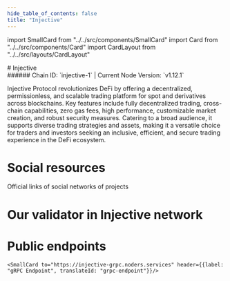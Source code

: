 ```yaml
---
hide_table_of_contents: false
title: "Injective"
---
```


import SmallCard from "../../src/components/SmallCard"
import Card from "../../src/components/Card"
import CardLayout from "../../src/layouts/CardLayout"

<div class="h1-with-icon icon-injective">
# Injective
</div>
###### Chain ID: `injective-1` | Current Node Version: `v1.12.1`


Injective Protocol revolutionizes DeFi by offering a decentralized, permissionless, and scalable trading platform for spot and derivatives across blockchains. Key features include fully decentralized trading, cross-chain capabilities, zero gas fees, high performance, customizable market creation, and robust security measures. Catering to a broad audience, it supports diverse trading strategies and assets, making it a versatile choice for traders and investors seeking an inclusive, efficient, and secure trading experience in the DeFi ecosystem.

# Social resources
Official links of social networks of projects

<CardLayout autoFitEnabled={false}>
    <SmallCard to="https://injective.com/" header={{label: "Website", translateId: "social-telegram"}} iconPath="img/website-icon.svg"/>
    <SmallCard to="https://github.com/InjectiveLabs" header={{label: "GitHub", translateId: "social-telegram"}} iconPath="img/github-icon.svg"/>
    <SmallCard to="https://discord.com/invite/NK4qdbv" header={{label: "Discord", translateId: "social-telegram"}} iconPath="img/discord-icon.svg"/>
    <SmallCard to="https://twitter.com/Injective" header={{label: "X", translateId: "social-telegram"}} iconPath="img/x-icon.svg"/>
    <SmallCard to="https://t.me/joininjective" header={{label: "Telegram", translateId: "social-telegram"}} iconPath="img/telegram-icon.svg"/>
</CardLayout>

# Our validator in Injective network

<CardLayout autoFitEnabled={true}>
    <Card
        to="https://www.mintscan.io/injective/validators/injvaloper17ucaxqrwmzak0g98ly3r6h30zm3r5ph4c68n6k"
        header={{
            label: "[NODERS]TEAM",
            translateId: "development-setup",
        }}
        body={{
            label: "Trusted blockchain validator",
        }}
        iconPath="img/kotlin-icon.svg"
    />
</CardLayout>

# Public endpoints 

<CardLayout autoFitEnabled={true}>
    <SmallCard to="https://injective-rpc.noders.services" header={{label: "RPC Endpoint", translateId: "rpc-endpoint"}}/>
    <SmallCard to="https://injective-api.noders.services" header={{label: "API Endpoint", translateId: "api-endpoint"}}/>
    
    <SmallCard to="https://injective-grpc.noders.services" header={{label: "gRPC Endpoint", translateId: "grpc-endpoint"}}/>
</CardLayout>


